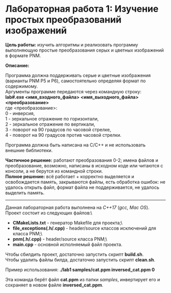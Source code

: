 # Лабораторная работа 1: Изучение простых преобразований изображений

**Цель работы:** изучить алгоритмы и реализовать программу выполняющую простые преобразования серых и цветных изображений в формате PNM.

**Описание:**

Программа должна поддерживать серые и цветные изображения (варианты PNM P5 и P6), самостоятельно определяя формат по содержимому.\
Аргументы программе передаются через командную строку:\
**lab#.exe <имя_входного_файла> <имя_выходного_файла> <преобразование>**\
где <преобразование>:\
0 - инверсия,\
1 - зеркальное отражение по горизонтали,\
2 - зеркальное отражение по вертикали,\
3 - поворот на 90 градусов по часовой стрелке,\
4 - поворот на 90 градусов против часовой стрелки.

Программа должна быть написана на C/C++ и не использовать внешние библиотеки.

**Частичное решение:** работают преобразования 0-2; имена файлов и преобразование, возможно, написаны в исходном коде или читаются с консоли, а не берутся из командной строки.\
**Полное решение:** всё работает + корректно выделяется и освобождается память, закрываются файлы, есть обработка ошибок: не удалось открыть файл, формат файла не поддерживается, не удалось выделить память.

____________________________________________________

Данная лабораторная работа выполнена на *C++17* (*gcc, Mac OS*).\
Проект состоит из следующих файлов:\
- **CMakeLists.txt** - генератор Makefile для проекта;\
- **file_exceptions(.h/.cpp)** - header/source классов исключений для класса PNM;\
- **pnm(.h/.cpp)** - header/source класса PNM;\
- **main.cpp** - основной исполняемый файл проекта.

Чтобы сбилдить проект, достаточно запустить скрипт **build.sh**.\
Чтобы удалить файлы билда, достаточно запустить скрипт **clean.sh**.

Пример использования: **./lab1 samples/cat.ppm inversed_cat.ppm 0**

Эта команда берёт файл **cat.ppm** из папки *samples*, инвертирует его и сохраняет в новом файле **inversed_cat.ppm**.

